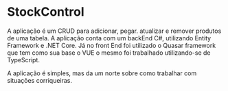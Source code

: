 # StockControl

A aplicação é um CRUD para adicionar, pegar. atualizar e remover produtos de uma tabela. A aplicação conta com um backEnd C#, utilizando Entity Framework e .NET Core. Já no front End foi utilizado o Quasar framework que tem como sua base o VUE o mesmo foi trabalhado utilizando-se de TypeScript.

A aplicação é simples, mas da um norte sobre como trabalhar com situações corriqueiras.
